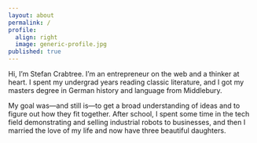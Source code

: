 ```yaml
---
layout: about
permalink: /
profile:
  align: right
  image: generic-profile.jpg
published: true
---
```


Hi, I’m Stefan Crabtree. I’m an entrepreneur on the web and a thinker at heart. I spent my undergrad years reading classic literature, and I got my masters degree in German history and language from Middlebury. 

My goal was—and still is—to get a broad understanding of ideas and to figure out how they fit together. After school, I spent some time in the tech field demonstrating and selling industrial robots to businesses, and then I married the love of my life and now have three beautiful daughters.